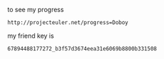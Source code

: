 to see my progress

    http://projecteuler.net/progress=Doboy

my friend key is

    67894488177272_b3f57d3674eea31e6069b8800b331508